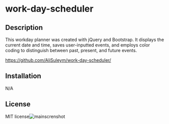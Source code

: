 # work-day-scheduler
## Description

This workday planner was created with jQuery and Bootstrap. It displays the current date and time, saves user-inputted events, and employs color coding to distinguish between past, present, and future events.


https://github.com/AliSuleym/work-day-scheduler/

## Installation

N/A

## License

MIT license![mainscrenshot](https://user-images.githubusercontent.com/116298145/225698627-19918e67-e884-49f7-9384-d35694de0287.jpg)

